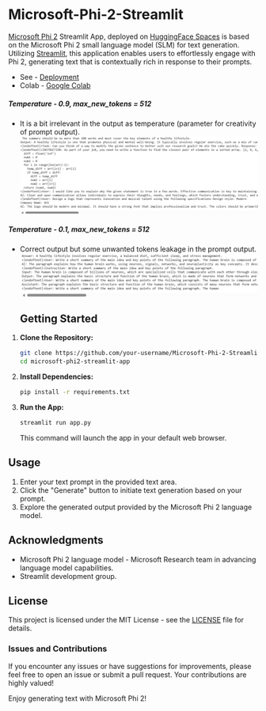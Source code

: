 # Microsoft-Phi-2-Streamlit

[Microsoft Phi 2](https://www.microsoft.com/en-us/research/blog/phi-2-the-surprising-power-of-small-language-models/) Streamlit App, deployed on [HuggingFace Spaces](https://huggingface.co/spaces) is based on the Microsoft Phi 2 small language model (SLM) for text generation. Utilizing [Streamlit](https://streamlit.io/), this application enables users to effortlessly engage with Phi 2, generating text that is contextually rich in response to their prompts.

- See - [Deployment](https://huggingface.co/spaces/shrimantasatpati/Microsoft_Phi2_Streamlit)
- Colab - [Google Colab](https://colab.research.google.com/drive/1RgdgPYKEegmlkLVtaKa3ogUK0Iy9zdQ6?authuser=2#scrollTo=7ACJCRPWOG3j)

##### Temperature - 0.9, max_new_tokens = 512
- It is a bit irrelevant in the output as temperature (parameter for creativity of prompt output).
![Image](Image1.png)
##### Temperature - 0.1, max_new_tokens = 512
- Correct output but some unwanted tokens leakage in the prompt output.
![Image](Image2.png)

  ## Getting Started

1. **Clone the Repository:**
   ```bash
   git clone https://github.com/your-username/Microsoft-Phi-2-Streamlit.git
   cd microsoft-phi2-streamlit-app
   ```

2. **Install Dependencies:**
   ```bash
   pip install -r requirements.txt
   ```

3. **Run the App:**
   ```bash
   streamlit run app.py
   ```
   This command will launch the app in your default web browser.

## Usage

1. Enter your text prompt in the provided text area.
2. Click the "Generate" button to initiate text generation based on your prompt.
3. Explore the generated output provided by the Microsoft Phi 2 language model.

## Acknowledgments

- Microsoft Phi 2 language model - Microsoft Research team in advancing language model capabilities. 
- Streamlit development group.

## License

This project is licensed under the MIT License - see the [LICENSE](LICENSE) file for details.

### Issues and Contributions

If you encounter any issues or have suggestions for improvements, please feel free to open an issue or submit a pull request. Your contributions are highly valued!

Enjoy generating text with Microsoft Phi 2!
